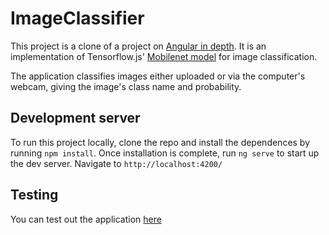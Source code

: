 # ImageClassifier

This project is a clone of a project on [Angular in depth](https://blog.angularindepth.com/create-your-own-image-classifier-with-angular-and-tensorflow-js-5b1bc2391424).
It is an implementation of Tensorflow.js' [Mobilenet model](https://github.com/tensorflow/tfjs-models/tree/master/mobilenet) for image classification.

The application classifies images either uploaded or via the computer's webcam, giving the image's class name and probability.

## Development server

To run this project locally, clone the repo and install the dependences by running `npm install`.
Once installation is complete, run `ng serve` to start up the dev server. Navigate to `http://localhost:4200/`


## Testing

You can test out the application [here](#)

